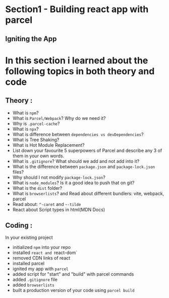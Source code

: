 # Section1 - Building react app with parcel 
## Igniting the App

# In this section i learned about the following topics in both theory and code

## Theory :

- What is `npm`?
- What is `Parcel/Webpack`? Why do we need it?
- Why is `.parcel-cache`?
- What is `npx`?
- What is difference between `dependencies vs devDependencies`?
- What is Tree Shaking?
- What is Hot Module Replacement?
- List down your favourite 5 superpowers of Parcel and describe any 3 of them in your own words.
- What is `.gitignore`? What should we add and not add into it?
- What is the difference between `package.json` and `package-lock.json` files?
- Why should I not modify `package-lock.json`?
- What is `node_modules`? Is it a good idea to push that on git?
- What is the `dist` folder?
- What is `browserlists`? and Read about different bundlers: vite, webpack, parcel
- Read about: `^-caret` and `~-tilde`
- React about Script types in html(MDN Docs)

## Coding :

In your existing project

- initialized `npm` into your repo
- installed  `react and `react-dom`
- removed CDN links of react
- installed parcel
- ignited my app with `parcel`
- added script for "start" and "build" with parcel commands
- added `.gitignore` file
- added  `browserlists`
- built a production version of your code using `parcel build`